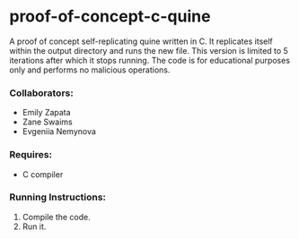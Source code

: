 # proof-of-concept-c-quine
A proof of concept self-replicating quine written in C. It replicates itself within the output directory and runs the new file. This version is limited to 5 iterations after which it stops running. The code is for educational purposes only and performs no malicious operations.

### Collaborators:
- Emily Zapata
- Zane Swaims
- Evgeniia Nemynova

### Requires:
- C compiler

### Running Instructions:
1) Compile the code.
2) Run it.
